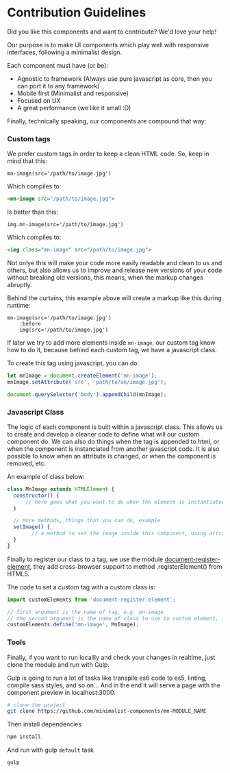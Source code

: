 # Contribution Guidelines

Did you like this components and want to contribute? We'd love your help!

Our purpose is to make UI components which play well with responsive interfaces, following a minimalist design.

Each component must have (or be):

- Agnostic to framework (Always use pure javascript as core, then you can port it to any framework)
- Mobile first (Minimalist and responsive)
- Focused on UX
- A great performance (we like it small :D)

Finally, technically speaking, our components are compound that way:

### Custom tags

We prefer custom tags in order to keep a clean HTML code. So, keep in mind that this:

```pug
mn-image(src='/path/to/image.jpg')
```

Which compiles to:

```html
<mn-image src="/path/to/image.jpg">
```

Is better than this:

```pug
img.mn-image(src='/path/to/image.jpg')
```

Which compiles to:

```html
<img class="mn-image" src="/path/to/image.jpg">
```

Not onlye this will make your code more easily readable and clean to us and others, but also allows us to improve and release new versions of your code without breaking old versions, this means, when the markup changes abruptly.

Behind the curtains, this example above will create a markup like this during runtime:

```pug
mn-image(src='/path/to/image.jpg')
    :before
    img(src='/path/to/image.jpg')
```

If later we try to add more elements inside `mn-image`, our custom tag know how to do it, because behind each custom tag, we have a javascript class.

To create this tag using javascript, you can do:

```js
let mnImage = document.createElement('mn-image');
mnImage.setAttribute('src', 'path/to/an/image.jpg');

document.querySelector('body').appendChild(mnImage);
```

### Javascript Class

The logic of each component is built within a javascript class. This allows us to create and develop a cleaner code to define what will our custom component do. We can also do things when the tag is appended to html, or when the component is instanciated from another javascript code. It is also possible to know when an attribute is changed, or when the component is removed, etc.

An example of class below:

```js
class MnImage extends HTMLElement {
  constructor() {
      // here goes what you want to do when the element is instantiated via html or javascript
  }

  // more methods, things that you can do, example
  setImage() {
        // a method to set the image inside this component, using attributes defined in the component
  }
}
```

Finally to register our class to a tag, we use the module [document-register-element](https://github.com/WebReflection/document-register-element), they add cross-browser support to method .registerElement() from HTML5.

The code to set a custom tag with a custom class is:

```js
import customElements from 'document-register-element';

// first argument is the name of tag, e.g. mn-image
// the second argument is the name of class to use to custom element, in example below, MnImage
customElements.define('mn-image', MnImage);
```


### Tools

Finally, if you want to run locallly and check your changes in realtime, just clone the module and run with Gulp.

Gulp is going to run a lot of tasks like transpile es6 code to es5, linting, compile sass styles, and so on... And in the end it will serve a page with the component preview in localhost:3000.

```sh
# clone the project
git clone https://github.com/minimalist-components/mn-MODULE_NAME
```

Then install dependencies

```sh
npm install
```

And run with gulp `default` task

```sh
gulp
```
